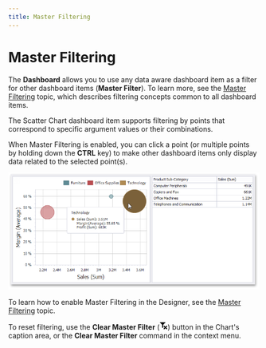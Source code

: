 ```yaml
---
title: Master Filtering
---
```

# Master Filtering
The **Dashboard** allows you to use any data aware dashboard item as a filter for other dashboard items (**Master Filter**). To learn more, see the [Master Filtering](../../../../../../dashboard-for-desktop/articles/dashboard-designer/interactivity/master-filtering.md) topic, which describes filtering concepts common to all dashboard items.

The Scatter Chart dashboard item supports filtering by points that correspond to specific argument values or their combinations.

When Master Filtering is enabled, you can click a point (or multiple points by holding down the **CTRL** key) to make other dashboard items only display data related to the selected point(s).

![ScatterChart_MasterFiltering](../../../../../images/Img120190.png)

To learn how to enable Master Filtering in the Designer, see the [Master Filtering](../../../../../../dashboard-for-desktop/articles/dashboard-designer/interactivity/master-filtering.md) topic.

To reset filtering, use the **Clear Master Filter** (![DataShaping_Interactivity_ClearSelection](../../../../../images/Img19686.png)) button in the Chart's caption area, or the **Clear Master Filter** command in the context menu.